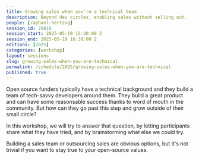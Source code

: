 ```yaml
---
title: Growing sales when you're a technical team
description: Beyond dev circles, enabling sales without selling out.
people: [raphael-hertzog]
session_id: 25019
session_start: 2025-05-19 15:30:00 Z
session_end: 2025-05-19 16:30:00 Z
editions: [2025]
categories: [workshop]
layout: sessions
slug: growing-sales-when-you-are-technical
permalink: /schedule/2025/growing-sales-when-you-are-technical
published: true
---
```


Open source funders typically have a technical background and they build a
team of tech-savvy developers around them. They build a great product and
can have some reasonsable success thanks to word of mouth in the
community. But how can they go past this step and grow outside of their
small circle?

In this workshop, we will try to answer that question, by letting
participants share what they have tried, and by brainstorming what
else we could try.

Building a sales team or outsourcing sales are obvious options, but it's
not trivial if you want to stay true to your open-source values.
